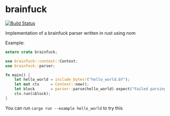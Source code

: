 # brainfuck

[![Build Status](https://travis-ci.org/Keruspe/brainfuck.rs.svg?branch=master)](https://travis-ci.org/Keruspe/brainfuck.rs)

Implementation of a brainfuck parser written in rust using nom

Example:

```rust
extern crate brainfuck;

use brainfuck::context::Context;
use brainfuck::parser;

fn main() {
    let hello_world = include_bytes!("hello_world.bf");
    let mut ctx     = Context::new();
    let block       = parser::parse(hello_world).expect("Failed parsing input file");
    ctx.run(&block);
}
```

You can run `cargo run --example hello_world` to try this
